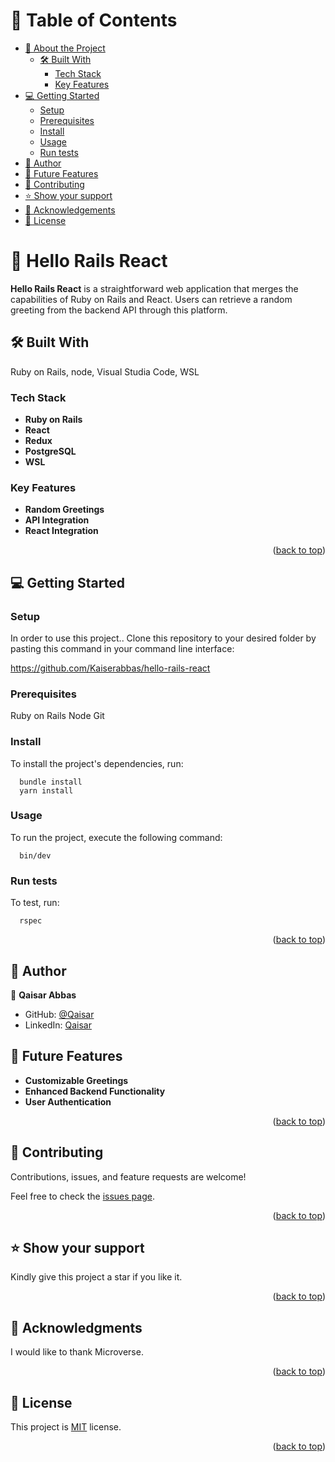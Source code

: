<a name="readme-top"></a>

# 📗 Table of Contents

- [📖 About the Project](#about-project)
  - [🛠 Built With](#built-with)
    - [Tech Stack](#tech-stack)
    - [Key Features](#key-features)
- [💻 Getting Started](#getting-started)
  - [Setup](#setup)
  - [Prerequisites](#prerequisites)
  - [Install](#install)
  - [Usage](#usage)
  - [Run tests](#run-tests)
- [👥 Author](#author)
- [🔭 Future Features](#future-features)
- [🤝 Contributing](#contributing)
- [⭐️ Show your support](#support)
- [🙏 Acknowledgements](#acknowledgements)
- [📝 License](#license)

# 📖 Hello Rails React <a name="about-project"></a>

**Hello Rails React** is a straightforward web application that merges the capabilities of Ruby on Rails and React. Users can retrieve a random greeting from the backend API through this platform.

## 🛠 Built With <a name="built-with"></a>
Ruby on Rails, node, Visual Studia Code, WSL

### Tech Stack <a name="tech-stack"></a>

- **Ruby on Rails**
- **React**
- **Redux**
- **PostgreSQL**
- **WSL**

### Key Features <a name="key-features"></a>

- **Random Greetings**
- **API Integration**
- **React Integration**

<p align="right">(<a href="#readme-top">back to top</a>)</p>

## 💻 Getting Started <a name="getting-started"></a>

### Setup <a name="setup"></a>

In order to use this project.. Clone this repository to your desired folder by pasting this command in your command line interface:

  https://github.com/Kaiserabbas/hello-rails-react

### Prerequisites <a name="prerequisites"></a>

  Ruby on Rails
  Node
  Git

### Install <a name="install"></a>

To install the project's dependencies, run:

```
  bundle install
  yarn install
```

### Usage <a name="usage"></a>

To run the project, execute the following command:

```
  bin/dev
```

### Run tests <a name="run tests"></a>

To test, run:

```
  rspec
```

<p align="right">(<a href="#readme-top">back to top</a>)</p>

## 👥 Author <a name="author"></a>

👤 **Qaisar Abbas**
- GitHub: [@Qaisar](https://github.com/Kaiserabbas)
- LinkedIn: [Qaisar](https://www.linkedin.com/in/qaisar-abbas-21a93840/)

## 🔭 Future Features <a name="future-features"></a>

- **Customizable Greetings**
- **Enhanced Backend Functionality**
- **User Authentication**

<p align="right">(<a href="#readme-top">back to top</a>)</p>

## 🤝 Contributing <a name="contributing"></a>

Contributions, issues, and feature requests are welcome!

Feel free to check the [issues page](../../issues/).

<p align="right">(<a href="#readme-top">back to top</a>)</p>

## ⭐️ Show your support <a name="support"></a>

Kindly give this project a star if you like it.

<p align="right">(<a href="#readme-top">back to top</a>)</p>

## 🙏 Acknowledgments <a name="acknowledgements"></a>

I would like to thank Microverse.

<p align="right">(<a href="#readme-top">back to top</a>)</p>

## 📝 License <a name="license"></a>

This project is [MIT](/LICENSE) license.

<p align="right">(<a href="#readme-top">back to top</a>)</p>
